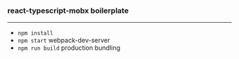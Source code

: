### react-typescript-mobx boilerplate 

---

* `npm install`
* `npm start` webpack-dev-server
* `npm run build` production bundling